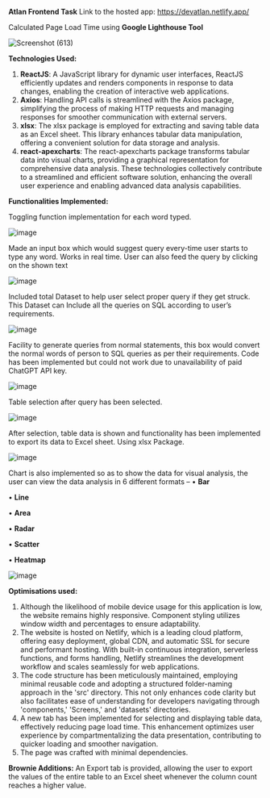 **Atlan Frontend Task**
Link to the hosted app: https://devatlan.netlify.app/


Calculated Page Load Time using **Google Lighthouse Tool**


![Screenshot (613)](https://github.com/devsri01/Atlan_Frontend/assets/77187663/cc4b7aae-ee24-4b4f-a957-e104020ed96f)




**Technologies Used:**
1. **ReactJS**:
   A JavaScript library for dynamic user interfaces, ReactJS efficiently updates and renders components in response to data changes, enabling the creation of interactive web applications.
2. **Axios**:
   Handling API calls is streamlined with the Axios package, simplifying the process of making HTTP requests and managing responses for smoother communication with external servers.
3. **xlsx**:
   The xlsx package is employed for extracting and saving table data as an Excel sheet. This library enhances tabular data manipulation, offering a convenient solution for data storage and analysis.
4. **react-apexcharts**:
   The react-apexcharts package transforms tabular data into visual charts, providing a graphical representation for comprehensive data analysis.
These technologies collectively contribute to a streamlined and efficient software solution, enhancing the overall user experience and enabling advanced data analysis capabilities.



**Functionalities Implemented:**


Toggling function implementation for each word typed.

![image](https://github.com/devsri01/Atlan_Frontend/assets/77187663/1afb1dff-a300-4409-9d7c-d6723078608e)


Made an input box which would suggest query every-time user starts to type any word. Works in real time. User can also feed the query by clicking on the shown text

![image](https://github.com/devsri01/Atlan_Frontend/assets/77187663/d3a8e7fe-e999-404d-9b1f-dc2eda6e89b5)



Included total Dataset to help user select proper query if they get struck.
This Dataset can Include all the queries on SQL according to user’s requirements.




![image](https://github.com/devsri01/Atlan_Frontend/assets/77187663/b2bc8729-571f-4fdb-abe3-a39b4f90bfa9)




Facility to generate queries from normal statements, this box would convert the normal words of person to SQL queries as per their requirements. Code has been implemented but could not work due to unavailability of paid ChatGPT API key.


 ![image](https://github.com/devsri01/Atlan_Frontend/assets/77187663/6fdc4a34-a950-468d-afb2-dd286f3047fb)

 


 
Table selection after query has been selected.

![image](https://github.com/devsri01/Atlan_Frontend/assets/77187663/bfea6578-ea73-4605-88af-49c9ea188d80)


 
After selection, table data is shown and functionality has been implemented to export its data to Excel sheet.
Using xlsx Package.

![image](https://github.com/devsri01/Atlan_Frontend/assets/77187663/194dd0d2-d0a7-436c-94f4-12221643ec0d)



Chart is also implemented so as to show the data for visual analysis, the user can view the data analysis in 6 different formats – 
•	**Bar**

•	**Line**

•	**Area**

•	**Radar**

•	**Scatter**

•	**Heatmap**


![image](https://github.com/devsri01/Atlan_Frontend/assets/77187663/8a0d38f6-778a-4ae4-9c9b-b79a55193232)


**Optimisations used:**
1.	Although the likelihood of mobile device usage for this application is low, the website remains highly responsive. Component styling utilizes window width and percentages to ensure adaptability.
2.	The website is hosted on Netlify, which is a leading cloud platform, offering easy deployment, global CDN, and automatic SSL for secure and performant hosting. With built-in continuous integration, serverless functions, and forms handling, Netlify streamlines the development workflow and scales seamlessly for web applications.
3.	The code structure has been meticulously maintained, employing minimal reusable code and adopting a structured folder-naming approach in the 'src' directory. This not only enhances code clarity but also facilitates ease of understanding for developers navigating through 'components,' 'Screens,' and 'datasets' directories.
4.	A new tab has been implemented for selecting and displaying table data, effectively reducing page load time. This enhancement optimizes user experience by compartmentalizing the data presentation, contributing to quicker loading and smoother navigation.
5.	The page was crafted with minimal dependencies.


**Brownie Additions:** An Export tab is provided, allowing the user to export the values of the entire table to an Excel sheet whenever the column count reaches a higher value.
